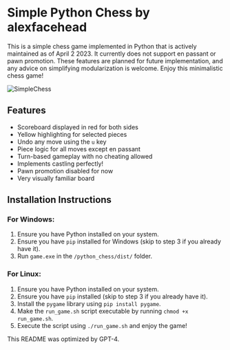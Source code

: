 # Simple Python Chess by alexfacehead

This is a simple chess game implemented in Python that is actively maintained as of April 2 2023. It currently does not support en passant or pawn promotion. These features are planned for future implementation, and any advice on simplifying modularization is welcome. Enjoy this minimalistic chess game!

<img src="/home/dev/python_chess/SimpleChess.png" alt="SimpleChess">

## Features
- Scoreboard displayed in red for both sides
- Yellow highlighting for selected pieces
- Undo any move using the `u` key
- Piece logic for all moves except en passant
- Turn-based gameplay with no cheating allowed
- Implements castling perfectly!
- Pawn promotion disabled for now
- Very visually familiar board

## Installation Instructions

### For Windows:
1. Ensure you have Python installed on your system.
2. Ensure you have `pip` installed for Windows (skip to step 3 if you already have it).
3. Run `game.exe` in the `/python_chess/dist/` folder.

### For Linux:
1. Ensure you have Python installed on your system.
2. Ensure you have `pip` installed (skip to step 3 if you already have it).
3. Install the `pygame` library using `pip install pygame`.
4. Make the `run_game.sh` script executable by running `chmod +x run_game.sh`.
5. Execute the script using `./run_game.sh` and enjoy the game!

This README was optimized by GPT-4.
